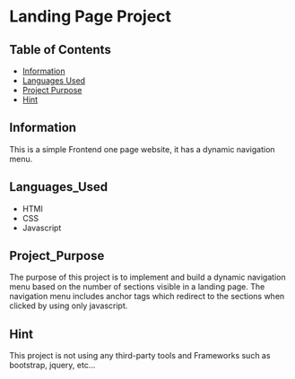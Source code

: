 # Landing Page Project

## Table of Contents

* [Information](#information)
* [Languages Used](#Languages_Used)
* [Project Purpose](#Project_Purpose)
* [Hint](#Hint)

## Information

This is a simple Frontend one page website, it has a dynamic navigation menu.

## Languages_Used

- HTMl
- CSS
- Javascript

## Project_Purpose

The purpose of this project is to implement and build a dynamic navigation menu based on the number of sections visible in a landing page.
The navigation menu includes anchor tags which redirect to the sections when clicked by using only javascript.

## Hint

This project is not using any third-party tools and Frameworks such as bootstrap, jquery, etc...




